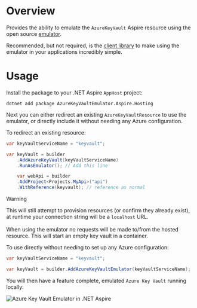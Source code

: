 # Overview

Provides the ability to emulate the `AzureKeyVault` Aspire resource using the open source [emulator](https://github.com/james-gould/azure-keyvault-emulator).

Recommended, but not required, is the [client library](https://google.com) to make using the emulator in your applications incredibly simple.

# Usage

Install the package to your .NET Aspire `AppHost` project:

```
dotnet add package AzureKeyVaultEmulator.Aspire.Hosting
```

Next you can either redirect an existing `AzureKeyVaultResource` to use the emulator, or directly include it without needing any Azure configuration.

To redirect an existing resource:

```csharp
var keyVaultServiceName = "keyvault";

var keyVault = builder
    .AddAzureKeyVault(keyVaultServiceName)
    .RunAsEmulator(); // Add this line

    var webApi = builder
    .AddProject<Projects.MyApi>("api")
    .WithReference(keyvault); // reference as normal
```

> [!WARNING]
> This will still attempt to provision resources (or confirm they already exist), at runtime your connection string will be a `localhost` URL. <br /><br />
> When using the emulator no requests will be made to/from the hosted resource. This will start an empty key vault in a container.

To use directly without needing to set up any Azure configuration:

```csharp
var keyVaultServiceName = "keyvault";

var keyVault = builder.AddAzureKeyVaultEmulator(keyVaultServiceName);
```

You will then have a feature complete, emulated `Azure Key Vault` running locally:

![Azure Key Vault Emulator in .NET Aspire](https://i.imgur.com/gMpfwrN.png)